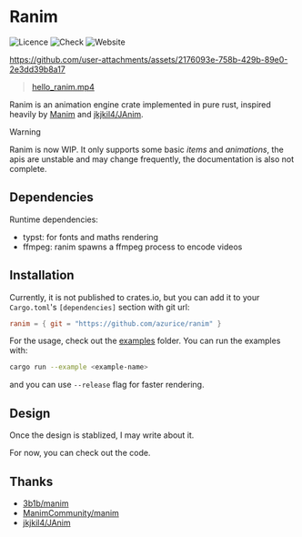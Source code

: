 # Ranim

![Licence](https://img.shields.io/github/license/AzurIce/ranim)
![Check](https://github.com/AzurIce/ranim/actions/workflows/build.yml/badge.svg)
![Website](https://github.com/AzurIce/ranim/actions/workflows/website.yml/badge.svg)


https://github.com/user-attachments/assets/2176093e-758b-429b-89e0-2e3dd39b8a17

> [hello_ranim.mp4](./assets/hello_ranim.mp4)

Ranim is an animation engine crate implemented in pure rust, inspired heavily by [Manim](https://github.com/3b1b/manim/tree/master) and [jkjkil4/JAnim](https://github.com/jkjkil4/JAnim).

> [!WARNING]
> Ranim is now WIP. It only supports some basic *items* and *animations*, the apis are unstable and may change frequently, the documentation is also not complete.

## Dependencies

Runtime dependencies:
- typst: for fonts and maths rendering
- ffmpeg: ranim spawns a ffmpeg process to encode videos

## Installation

Currently, it is not published to crates.io, but you can add it to your `Cargo.toml`'s `[dependencies]` section with git url:

```toml
ranim = { git = "https://github.com/azurice/ranim" }
```

For the usage, check out the [examples](./examples) folder. You can run the examples with:

```bash
cargo run --example <example-name>
```

and you can use `--release` flag for faster rendering.

## Design

Once the design is stablized, I may write about it.

For now, you can check out the code.

## Thanks

- [3b1b/manim](https://github.com/3b1b/manim)
- [ManimCommunity/manim](https://github.com/ManimCommunity/manim/)
- [jkjkil4/JAnim](https://github.com/jkjkil4/JAnim)
